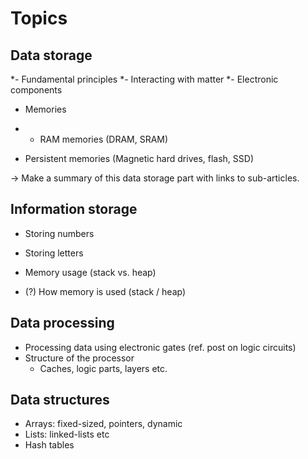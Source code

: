 # Topics

## Data storage

*- Fundamental principles
*- Interacting with matter
*- Electronic components
- Memories
*  - RAM memories (DRAM, SRAM)
  - Persistent memories (Magnetic hard drives, flash, SSD)

-> Make a summary of this data storage part with links to sub-articles. 
 
## Information storage 
- Storing numbers
- Storing letters
- Memory usage (stack vs. heap)

- (?) How memory is used (stack / heap)

## Data processing

- Processing data using electronic gates (ref. post on logic circuits)
- Structure of the processor
  - Caches, logic parts, layers etc.

## Data structures

- Arrays: fixed-sized, pointers, dynamic
- Lists: linked-lists etc
- Hash tables
  
 



